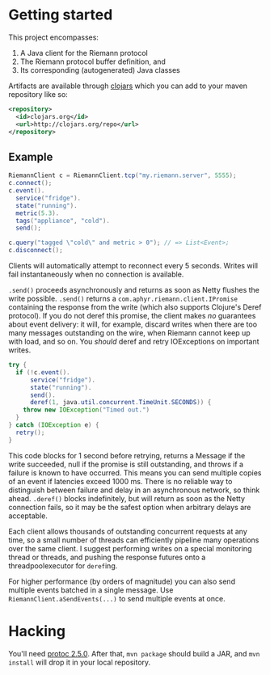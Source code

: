 # Getting started

This project encompasses:

1. A Java client for the Riemann protocol
2. The Riemann protocol buffer definition, and
3. Its corresponding (autogenerated) Java classes
 
Artifacts are available through
[clojars](https://clojars.org/com.aphyr/riemann-java-client) which you can add
to your maven repository like so:

```xml
<repository>
  <id>clojars.org</id>
  <url>http://clojars.org/repo</url>
</repository>
```

## Example

``` java
RiemannClient c = RiemannClient.tcp("my.riemann.server", 5555);
c.connect();
c.event().
  service("fridge").
  state("running").
  metric(5.3).
  tags("appliance", "cold").
  send();

c.query("tagged \"cold\" and metric > 0"); // => List<Event>;
c.disconnect();
```

Clients will automatically attempt to reconnect every 5 seconds. Writes will
fail instantaneously when no connection is available.

`.send()` proceeds asynchronously and returns as soon as Netty flushes the
write possible. `.send()` returns a `com.aphyr.riemann.client.IPromise`
containing the response from the write (which also supports Clojure's Deref
protocol). If you do not deref this promise, the client makes *no* guarantees
about event delivery: it will, for example, discard writes when there are too
many messages outstanding on the wire, when Riemann cannot keep up with load,
and so on. You *should* deref and retry IOExceptions on important writes.

```java
try {
  if (!c.event().
      service("fridge").
      state("running").
      send().
      deref(1, java.util.concurrent.TimeUnit.SECONDS)) {
    throw new IOException("Timed out.")
  }
} catch (IOException e) {
  retry();
}
```

This code blocks for 1 second before retrying, returns a Message if the write
succeeded, null if the promise is still outstanding, and throws if a failure is
known to have occurred. This means you can send multiple copies of an event if
latencies exceed 1000 ms. There is no reliable way to distinguish between
failure and delay in an asynchronous network, so think ahead. `.deref()` blocks
indefinitely, but will return as soon as the Netty connection fails, so it may
be the safest option when arbitrary delays are acceptable.

Each client allows thousands of outstanding concurrent requests at any time, so
a small number of threads can efficiently pipeline many operations over the
same client. I suggest performing writes on a special monitoring thread or
threads, and pushing the response futures onto a threadpoolexecutor for
`deref`ing.

For higher performance (by orders of magnitude) you can also send multiple
events batched in a single message. Use `RiemannClient.aSendEvents(...)` to
send multiple events at once.

# Hacking

You'll need [protoc 2.5.0](http://code.google.com/p/protobuf/downloads/detail?name=protobuf-2.5.0.tar.bz2&can=2&q=). After that, `mvn package` should build a JAR, and `mvn install` will drop it in your local repository.
